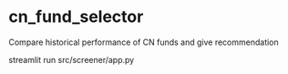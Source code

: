 # cn_fund_selector

Compare historical performance of CN funds and give recommendation

streamlit run src/screener/app.py
